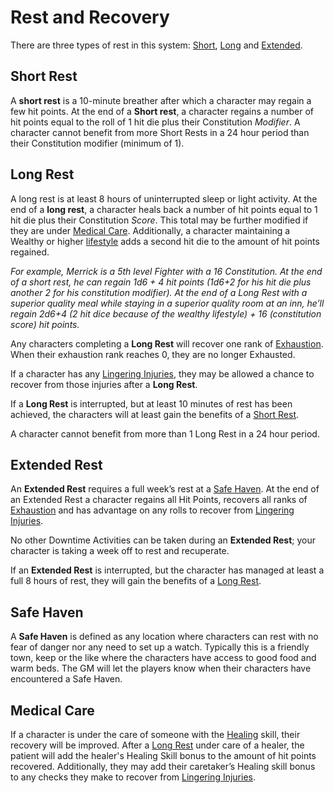 # Rest and Recovery
There are three types of rest in this system: [Short](#short%20rest), [Long](#long%20rest) and [Extended](#extended%20rest).

## Short Rest
A **short rest** is a 10-minute breather after which a character may regain a few hit points. At the end of a **Short rest**, a character regains a number of hit points equal to the roll of 1 hit die plus their Constitution *Modifier*. A character cannot benefit from more Short Rests in a 24 hour period than their Constitution modifier (minimum of 1).

## Long Rest
A long rest is at least 8 hours of uninterrupted sleep or light activity. At the end of a **long rest**, a character heals back a number of hit points equal to 1 hit die plus their Constitution *Score*. This total may be further modified if they are under [Medical Care](#medical%20care). Additionally, a character maintaining a Wealthy or higher [lifestyle](EncumbranceAndEqupment.md#lifestyle%20expenses) adds a second hit die to the amount of hit points regained.

*For example, Merrick is a 5th level Fighter with a 16 Constitution. At the end of a short rest, he can regain 1d6 + 4 hit points (1d6+2 for his hit die plus another 2 for his constitution modifier). At the end of a Long Rest with a superior quality meal while staying in a superior quality room at an inn, he’ll regain 2d6+4 (2 hit dice because of the wealthy lifestyle) + 16 (constitution score) hit points.*

Any characters completing a **Long Rest** will recover one rank of [Exhaustion](Conditions.md#exhaustion). When their exhaustion rank reaches 0, they are no longer Exhausted.

If a character has any [Lingering Injuries](Combat.md#lingering%20injuries), they may be allowed a chance to recover from those injuries after a **Long Rest**.

If a **Long Rest** is interrupted, but at least 10 minutes of rest has been achieved, the characters will at least gain the benefits of a [Short Rest](#short%20rest).

A character cannot benefit from more than 1 Long Rest in a 24 hour period.

## Extended Rest
An **Extended Rest** requires a full week’s rest at a [Safe Haven](#safe%20haven).  At the end of an Extended Rest a character regains all Hit Points, recovers all ranks of [Exhaustion](Conditions.md#exhaustion) and has advantage on any rolls to recover from [Lingering Injuries](Combat.md#lingering%20injuries).

No other Downtime Activities can be taken during an **Extended Rest**; your character is taking a week off to rest and recuperate.

If an **Extended Rest** is interrupted, but the character has managed at least a full 8 hours of rest, they will gain the benefits of a [Long Rest](#long%20rest).

## Safe Haven
A **Safe Haven** is defined as any location where characters can rest with no fear of danger nor any need to set up a watch. Typically this is a friendly town, keep or the like where the characters have access to good food and warm beds. The GM will let the players know when their characters have encountered a Safe Haven.

## Medical Care
If a character is under the care of someone with the [Healing](Skills.md#healing) skill, their recovery will be improved. After a [Long Rest](#long%20rest) under care of a healer, the patient will add the healer's Healing Skill bonus to the amount of hit points recovered. Additionally, they may add their caretaker’s Healing skill bonus to any checks they make to recover from [Lingering Injuries](Combat.md#lingering%20injuries).
